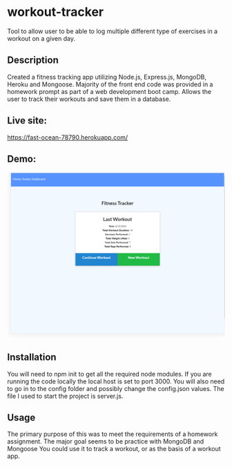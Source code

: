 # workout-tracker
Tool to allow user to be able to log multiple different type of exercises in a workout on a given day.

## Description

Created a fitness tracking app utilizing Node.js, Express.js, MongoDB, Heroku and Mongoose. Majority of the front end code was provided in a homework prompt as part of a web development boot camp. Allows the user to track their workouts and save them in a database.

## Live site:

https://fast-ocean-78790.herokuapp.com/

## Demo:

<img src = "public/images/demo.PNG">
 
## Installation
You will need to npm init to get all the required node modules. If you are running the code locally the local host is set to port 3000. You will also need to go in to the config folder and possibly change the config.json values. The file I used to start the project is server.js.

## Usage

The primary purpose of this was to meet the requirements of a homework assignment. The major goal seems to be practice with MongoDB and Mongoose You could use it to track a workout, or as the basis of a workout app.

